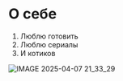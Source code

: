 # О себе

1. Люблю готовить
2. Люблю сериалы
3. И котиков

![IMAGE 2025-04-07 21_33_29](https://github.com/user-attachments/assets/ebce0bee-3bdf-43f8-9d76-6b205444e5e2)
